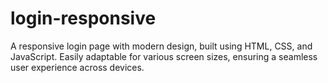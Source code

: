 # login-responsive
A responsive login page with modern design, built using HTML, CSS, and JavaScript. Easily adaptable for various screen sizes, ensuring a seamless user experience across devices.
